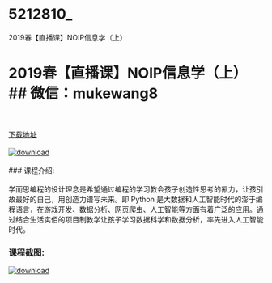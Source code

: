 # 5212810_
2019春【直播课】NOIP信息学（上）
# 2019春【直播课】NOIP信息学（上）## 微信：mukewang8
<br/></br>[下载地址](http://www.36tz.cn/article/5212810 "下载地址")
<br/></br>[![download](http://36tz.cn/muke_img/2020_05_2-31-300x213.png "下载地址")](http://www.36tz.cn/article/5212810 "下载地址")
<br/></br>### 课程介绍:<br/></br>学而思编程的设计理念是希望通过编程的学习教会孩子创造性思考的氰力，让孩引故最好的自己，用创造力谱写未来。即 Python 是大数据和人工智能时代的澎于编程语言，在游戏开发、数据分析、网页爬虫、人工智能等方面有着广泛的应用。通过结合生活实佰的项目制教学让孩子学习数据科学和数据分析，率先进入人工智能时代。

### 课程截图:
[![download](http://36tz.cn/muke_img/2020_05_1-33.png "下载地址")](http://www.36tz.cn/article/5212810 "下载地址")
